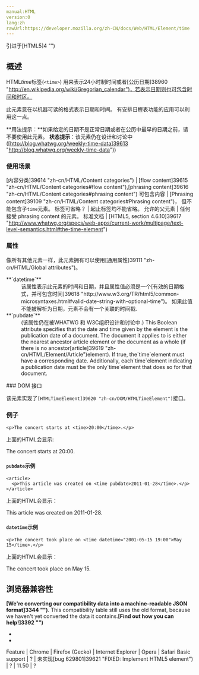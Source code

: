 ```yaml
---
manual:HTML
version:0
lang:zh
rawUrl:https://developer.mozilla.org/zh-CN/docs/Web/HTML/Element/time
---
```






引进于[HTML5]4 "")



## 概述<a name="概述"></a>


HTML*time*标签(`<time>`) 用来表示24小时制时间或者[公历日期]38960 "http://en.wikipedia.org/wiki/Gregorian_calendar")，若表示日期则也可包含时间和时区。



此元素意在以机器可读的格式表示日期和时间。 有安排日程表功能的应用可以利用这一点。

**用法提示：**如果给定的日期不是正常日期或者在公历中最早的日期之前，请不要使用此元素。
**状态提示**：该元素仍在设计和讨论中([http://blog.whatwg.org/weekly-time-data]39613 "http://blog.whatwg.org/weekly-time-data"))

### 使用场景<a name="使用场景"></a>

[内容分类]39614 "zh-cn/HTML/Content categories") | [flow content]39615 "zh-cn/HTML/Content categories#flow content"),[phrasing content]39616 "zh-cn/HTML/Content categories#phrasing content") 
可包含内容 | [Phrasing content]39109 "zh-cn/HTML/Content categories#Phrasing content")， 但不能包含子`time`元素。 
标签可省略？ | 起止标签均不能省略。 
允许的父元素 | 任何接受 phrasing content 的元素。 
标准文档 | [HTML5, section 4.6.10]39617 "http://www.whatwg.org/specs/web-apps/current-work/multipage/text-level-semantics.html#the-time-element") 


### 属性<a name="属性"></a>


像所有其他元素一样，此元素拥有可以使用[通用属性]39111 "zh-cn/HTML/Global attributes")。

<dl><dt id=''>**`datetime`**</dt><dd>该属性表示此元素的时间和日期，并且属性值必须是一个[有效的日期格式，并可包含时间]39618 "http://www.w3.org/TR/html5/common-microsyntaxes.html#valid-date-string-with-optional-time")。 如果此值不能被解析为日期，元素不会有一个关联的时间戳.</dd><dt id=''>**`pubdate`**</dt><dd>(该属性仍在被WHATWG 和 W3C组织设计和讨论中.) This Boolean attribute specifies that the date and time given by the element is the publication date of a document. The document it applies to is either the nearest ancestor article element or the document as a whole (if there is no ancestor[article]39619 "zh-cn/HTML/Element/Article")element). If true, the`time`element must have a corresponding date. Additionally, each`time`element indicating a publication date must be the only`time`element that does so for that document.</dd></dl>
### DOM 接口<a name="DOM_接口"></a>


该元素实现了`[HTMLTimeElement]39620 "zh-cn/DOM/HTMLTimeElement")`接口。


### 例子<a name="例子"></a>

```
<p>The concert starts at <time>20:00</time>.</p>
```


上面的HTML会显示:



The concert starts at 20:00.


#### `pubdate`示例<a name="Pubdate_example"></a>

```
<article>
  <p>This article was created on <time pubdate>2011-01-28</time>.</p>
</article>
```


上面的HTML会显示：



This article was created on 2011-01-28.


#### `datetime`示例<a name="Datetime_example"></a>

```
<p>The concert took place on <time datetime="2001-05-15 19:00">May 15</time>.</p>
```


上面的HTML会显示：



The concert took place on May 15.


## 浏览器兼容性<a name="浏览器兼容性"></a>


**[We&#39;re converting our compatibility data into a machine-readable JSON format]3344 "")**. This compatibility table still uses the old format, because we haven&#39;t yet converted the data it contains.**[Find out how you can help!]3392 "")**


* 
* 

Feature | Chrome | Firefox (Gecko) | Internet Explorer | Opera | Safari 
Basic support | ? | 未实现[bug 629801]39621 "FIXED: Implement HTML5 <time> element") | ? | 11.50 | ? 






